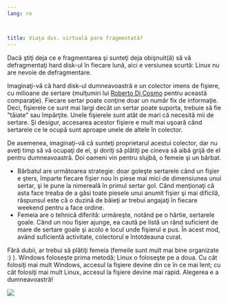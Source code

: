 ```yaml
---
lang: ro



title: Viaţa dvs. virtuală pare fragmentată?
---
```


Dacă ştiţi deja ce e fragmentarea şi sunteţi deja obişnuit(ă) să
vă defragmentaţi hard disk-ul în fiecare lună, aici e versiunea scurtă:
Linux nu are nevoie de defragmentare.

Imaginaţi-vă că hard disk-ul dumneavoastră e un colector imens de fişiere,
cu milioane de sertare (mulţumiri lui <a href="http://www.pps.jussieu.fr/~dicosmo/">Roberto 
Di Cosmo</a> pentru această comparaţie). Fiecare sertar poate conţine doar
un număr fix de informaţie. Deci, fişierele ce sunt mai largi decât un sertar
poate suporta, trebuie să fie "tăiate" sau împărţite. Unele fişierele sunt atât
de mari că necesită mii de sertare. Şi desigur, accesarea acestor fişiere e
mult mai uşoară când sertarele ce le ocupă sunt aproape unele de altele în
colector.

De asemenea, imaginaţi-vă că sunteţi proprietarul acestui colector, dar nu
aveţi timp să vă ocupaţi de el, şi doriţi să plătiţi pe cineva să aibă grijă
de el pentru dumneavoastră. Doi oameni vin pentru slujbă, o femeie şi un
bărbat.

<ul>

<li>Bărbatul are următoarea strategie: doar goleşte sertarele când un fişier
e şters, împarte fiecare fişier nou în piese mai mici de dimensiunea unui
sertar, şi le pune la nimereală în primul sertar gol. Când menţionaţi că
asta face treaba de a găsi toate piesele unui anumit fişier şi mai dificilă,
răspunsul este că o duzină de băieţi ar trebui angajaţi în fiecare weekend
pentru a face ordine.</li>

<li>Femeia are o tehnică diferită: urmăreşte, notând pe o hârtie, sertarele goale.
Când un nou fişier ajunge, ea caută pe listă un rând suficient de mare de sertare
goale şi acolo e locul unde fişierul e pus. În acest mod, având suficientă activitate,
colectorul e întotdeauna curat.</li>

</ul>

Fără dubii, ar trebui să plătiţi femeia (femeile sunt
mult mai bine organizate :) ). Windows foloseşte prima metodă; Linux o foloseşte
pe a doua. Cu cât folosiţi mai mult Windows, accesul la fişiere devine din ce în ce
mai lent; cu cât folosiţi mai mult Linux, accesul la fişiere devine mai rapid. Alegerea e a dumneavoastră!

<img src="Images/defragment.png" />




